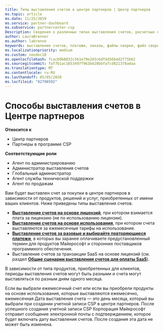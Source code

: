 ```yaml
---
title: Типы выставления счетов в центре партнеров | Центр партнеров
ms.topic: article
ms.date: 11/25/2019
ms.service: partner-dashboard
ms.subservice: partnercenter-csp
Description: Сведения о различных типах выставления счетов, расчетных периодах и датах выставления счетов, которые могут отображаться в центре партнеров.
author: LauraBrenner
ms.author: labrenne
keywords: выставление счетов, платежи, заказы, файлы сверки, файл сверки
ms.localizationpriority: medium
ms.custom: seodec18
ms.openlocfilehash: fcacb9b0832c561e79e2d3c6df4d56b4d2f75b62
ms.sourcegitcommit: faf7b1ac1653497f963b428bbfafcd821378adaa
ms.translationtype: MT
ms.contentlocale: ru-RU
ms.lasthandoff: 05/05/2020
ms.locfileid: "82798592"
---
```

# <a name="types-of-billing-in-partner-center"></a>Способы выставления счетов в Центре партнеров

**Относится к**

- Центр партнеров
- Партнеры в программе CSP

**Соответствующие роли**

- Агент по администрированию
- Администратор выставления счетов
- Глобальный администратор
- Агент службы технической поддержки
- Агент по продажам

Вам будет выставлен счет за покупки в центре партнеров в зависимости от продуктов, решений и услуг, приобретенных от имени ваших клиентов. Ниже приведены типы выставления счетов.

- [**Выставление счетов на основе лицензий**](license-based-billing.md), при котором взимается плата за лицензию (не по использованию лицензии).
- [**Выставление счетов на основе использования**](usage-based-billing.md), при котором счета выставляются за ежемесячные тарифы на использование.
- [**Выставление счетов за разовые и выбирайте повторяющиеся платежи**](one-time-and-recurring-billing.md), в которых вы заранее оплачиваете предустановленный термин для продуктов Майкрософт и сторонних поставщиков программного обеспечения.
- Выставление счетов за транзакции SaaS на основе лицензий (см. раздел [**Общие сценарии выставления счетов для оплаты SaaS**](common-billing-scenarios-saas.md)).

В зависимости от типа продуктов, приобретенных для клиентов, периоды выставления счетов могут быть разными и счета могут выставляться по разным дням одного месяца.

Если вы выбрали ежемесячный счет или если вы приобрели продукты на основе использования, которые выставляются ежемесячно, ежемесячная Дата выставления счета — это день месяца, который вы выбрали при создании учетной записи CSP в центре партнеров. После успешного создания учетной записи CSP Корпорация Майкрософт отправит сообщение электронной почты с подтверждением, которое будет включать дату выставления счетов. После создания эта дата не может быть изменена.
